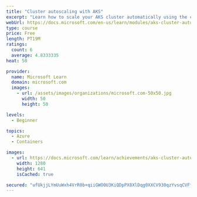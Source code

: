 ```yaml
---
title: "Cluster autoscaling with AKS"
excerpt: "Learn how to scale your AKS cluster automatically using the cluster autoscaler"
webUrl: https://docs.microsoft.com/en-us/learn/modules/aks-cluster-autoscaling/
type: course
price: Free
length: PT19M
ratings:
  count: 6
  average: 4.8333335
heat: 50

provider:
  name: Microsoft Learn
  domain: microsoft.com
  images:
    - url: /assets/images/organizations/microsoft.com-50x50.jpg
      width: 50
      height: 50

levels:
  - Beginner

topics:
  - Azure
  - Containers

images:
  - url: https://docs.microsoft.com/learn/achievements/aks-cluster-autoscaling-social.png
    width: 1280
    height: 641
    isCached: true

secured: "ufUkjjLYmUuWxh4VrR0b+qiiGWO0U3KiQDpPX8XlDqg0XXCV930qzYvsqCVFf3LdGcsLc+1Ivu5EwHn8TEXn76uW2UGxtMHRBO9XJx2+oChge9Hqw8OUY8qBGE4w0JtOumeLGXWqlmGSN/wPBUZIKnRrKMQYpYI3b89UUu6RJcT3A4giJYMVe7hkCNBqVp8v0tdXvVTx66y8GUBGiWs6UedDxjB0+RRcr4d/at8Pe509LoBfxdgRM6a5eBq/5y5SsYzHXHFhvEm3Fpo4sPiqMDTtdzOFaazNMK3w5hOCo+t5VilYQvhTJD97T3ay0N+LTe9W+41dWGgGbOSxbLCnlOpJvGfNIyEPF9DqnZ81oP8FB4vVPlBN+oJ3K92/suqyUXJDU9MzQ4LsnPrDrQUoyiXk88GSAXU+cImYvE8Eq8Q=;AK5bAUu/hYahIbZx9ZSCqg=="
---
```


